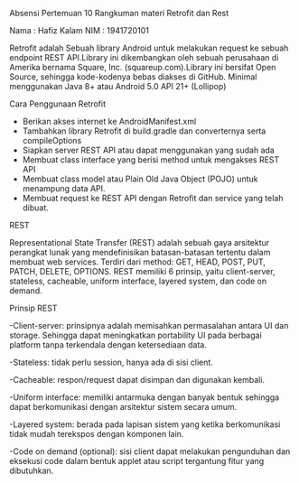 Absensi Pertemuan 10
Rangkuman materi Retrofit dan Rest

Nama : Hafiz Kalam
NIM  : 1941720101

Retrofit adalah Sebuah library Android untuk melakukan request ke sebuah endpoint REST API.Library ini dikembangkan oleh sebuah perusahaan di Amerika bernama Square, Inc. (squareup.com).Library ini bersifat Open Source, sehingga kode-kodenya bebas diakses di GitHub. Minimal menggunakan Java 8+ atau Android 5.0 API 21+ (Lollipop)

Cara Penggunaan Retrofit 

- Berikan akses internet ke AndroidManifest.xml 
- Tambahkan library Retrofit di build.gradle dan converternya serta compileOptions 
- Siapkan server REST API atau dapat menggunakan yang sudah ada 
- Membuat class interface yang berisi method untuk mengakses REST API 
- Membuat class model atau Plain Old Java Object (POJO) untuk menampung data API.
- 	Membuat request ke REST API dengan Retrofit dan service yang telah dibuat. 

REST

Representational State Transfer (REST) adalah sebuah gaya arsitektur perangkat lunak yang mendefinisikan batasan-batasan tertentu dalam membuat web services.
Terdiri dari method: GET, HEAD, POST, PUT, PATCH, DELETE, OPTIONS. REST memiliki 6 prinsip, yaitu client-server, stateless, cacheable, uniform interface, layered system, dan code on demand.

Prinsip REST

-Client-server: prinsipnya adalah memisahkan permasalahan antara UI dan storage. Sehingga dapat meningkatkan portability UI pada berbagai platform tanpa terkendala dengan ketersediaan data.

-Stateless: tidak perlu session, hanya ada di sisi client.

-Cacheable: respon/request dapat disimpan dan digunakan kembali.

-Uniform interface: memiliki antarmuka dengan banyak bentuk sehingga dapat berkomunikasi dengan arsitektur sistem secara umum.

-Layered system: berada pada lapisan sistem yang ketika berkomunikasi tidak mudah terekspos dengan komponen lain.

-Code on demand (optional): sisi client dapat melakukan pengunduhan dan eksekusi code dalam bentuk applet atau script tergantung fitur yang dibutuhkan.